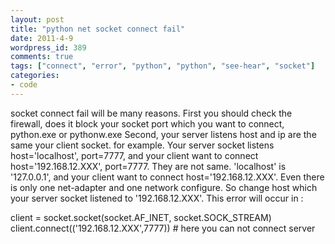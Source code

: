 ```yaml
---
layout: post
title: "python net socket connect fail"
date: 2011-4-9
wordpress_id: 389
comments: true
tags: ["connect", "error", "python", "python", "see-hear", "socket"]
categories:
- code
---
```

<meta name="_edit_last" content="1" />
<meta name="_su_rich_snippet_type" content="none" />
<meta name="_su_description" content="use python socket to connect server, but error occurs" />
<meta name="_su_keywords" content="python, socket, connect, error" />
<meta name="_su_title" content="python, socket, connect, error" />
<meta name="views" content="374" />
socket connect fail will be many reasons.
First you should check the firewall, does it block your socket port which you want to connect, python.exe or pythonw.exe
Second, your server listens host and ip are the same your client socket.
for example.
Your server socket listens host='localhost', port=7777, and your client want to connect host='192.168.12.XXX', port=7777. They are not same. 'localhost' is '127.0.0.1', and your client want to connect host='192.168.12.XXX'. Even there is only one net-adapter and one network configure. So change host which your server socket listened to '192.168.12.XXX'. 
This error will occur in :

client = socket.socket(socket.AF_INET, socket.SOCK_STREAM)
client.connect(('192.168.12.XXX',7777)) # here you can not connect server


